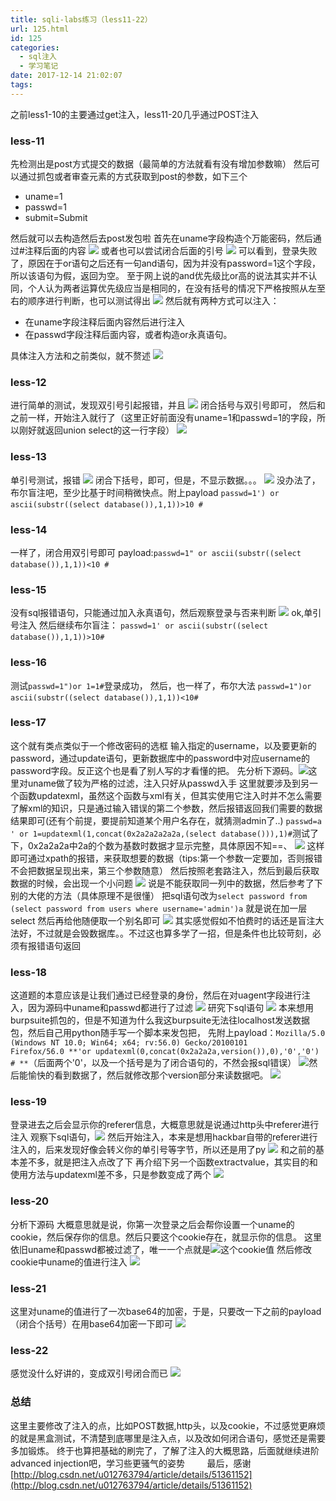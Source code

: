 ```yaml
---
title: sqli-labs练习（less11-22）
url: 125.html
id: 125
categories:
  - sql注入
  - 学习笔记
date: 2017-12-14 21:02:07
tags:
---
```


之前less1-10的主要通过get注入，less11-20几乎通过POST注入

### less-11

先检测出是post方式提交的数据（最简单的方法就看有没有增加参数嘛） 然后可以通过抓包或者审查元素的方式获取到post的参数，如下三个

*   uname=1
*   passwd=1
*   submit=Submit

然后就可以去构造然后去post发包啦 首先在uname字段构造个万能密码，然后通过#注释后面的内容 ![](http://www.kingkk.com/wp-content/uploads/2017/12/812f47dda83bb6f2db8c90ac2e0855fd.png) 或者也可以尝试闭合后面的引号 ![](http://www.kingkk.com/wp-content/uploads/2017/12/2c3b30334ec87f172d21dddf134aafa7.png) 可以看到，登录失败了，原因在于or语句之后还有一句and语句，因为并没有password=1这个字段，所以该语句为假，返回为空。 至于网上说的and优先级比or高的说法其实并不认同，个人认为两者运算优先级应当是相同的，在没有括号的情况下严格按照从左至右的顺序进行判断，也可以测试得出 ![](http://www.kingkk.com/wp-content/uploads/2017/12/ceec7a095e9ed737e9861a6097a4b152.png) 然后就有两种方式可以注入：

*   在uname字段注释后面内容然后进行注入
*   在passwd字段注释后面内容，或者构造or永真语句。

具体注入方法和之前类似，就不赘述 ![](http://www.kingkk.com/wp-content/uploads/2017/12/622bde285122550c995c6342c29afd96.png)  

### less-12

进行简单的测试，发现双引号引起报错，并且 ![](http://www.kingkk.com/wp-content/uploads/2017/12/ef68cac5200acbc84a3905c74891cbe9.png) 闭合括号与双引号即可， 然后和之前一样，开始注入就行了（这里正好前面没有uname=1和passwd=1的字段，所以刚好就返回union select的这一行字段） ![](http://www.kingkk.com/wp-content/uploads/2017/12/0b7c92657b3320ee2a2b99d8c3b7c732.png)  

### less-13

单引号测试，报错 ![](http://www.kingkk.com/wp-content/uploads/2017/12/c0ad3fe79e73d14f94360ce24087df26.png) 闭合下括号，即可，但是，不显示数据。。。 ![](http://www.kingkk.com/wp-content/uploads/2017/12/03520e48c2325d3e07e5c2753dad65f3.png) 没办法了，布尔盲注吧，至少比基于时间稍微快点。附上payload `passwd=1') or ascii(substr((select database()),1,1))>10 #`    

### less-14

一样了，闭合用双引号即可 payload:`passwd=1" or ascii(substr((select database()),1,1))<10 #`  

### less-15

没有sql报错语句，只能通过加入永真语句，然后观察登录与否来判断 ![](http://www.kingkk.com/wp-content/uploads/2017/12/ef69ceb31209ea50e2ff5891afac06b2.png) ok,单引号注入 然后继续布尔盲注： `passwd=1' or ascii(substr((select database()),1,1))>10#`    

### less-16

测试`passwd=1")or 1=1#`登录成功， 然后，也一样了，布尔大法 `passwd=1")or ascii(substr((select database()),1,1))<10#`    

### less-17

这个就有类点类似于一个修改密码的选框 输入指定的username，以及要更新的password，通过update语句，更新数据库中的password中对应username的password字段。反正这个也是看了别人写的才看懂的把。 先分析下源码。![](http://www.kingkk.com/wp-content/uploads/2017/12/8c0edcf52402c7126f0f53764beefc6c.png)这里对uname做了较为严格的过滤，注入只好从passwd入手 这里就要涉及到另一个函数updatexml，虽然这个函数与xml有关，但其实使用它注入时并不怎么需要了解xml的知识，只是通过输入错误的第二个参数，然后报错返回我们需要的数据结果即可(还有个前提，要提前知道某个用户名存在，就猜测admin了..) `passwd=a ' or 1=updatexml(1,concat(0x2a2a2a2a2a,(select database())),1)#`测试了下，0x2a2a2a中2a的个数为基数时数据才显示完整，具体原因不知==、 ![](http://www.kingkk.com/wp-content/uploads/2017/12/6f90bc5e193dca8e590425aa78499c37.png) 这样即可通过xpath的报错，来获取想要的数据（tips:第一个参数一定要加，否则报错不会把数据呈现出来，第三个参数随意） 然后按照老套路注入，然后到最后获取数据的时候，会出现一个小问题 ![](http://www.kingkk.com/wp-content/uploads/2017/12/279807dc6bc377328bfedfba583595e4.png) 说是不能获取同一列中的数据，然后参考了下别的大佬的方法（具体原理不是很懂） 把sql语句改为`select password from (select password from users where username='admin')a` 就是说在加一层select 然后再给他随便取一个别名即可 ![](http://www.kingkk.com/wp-content/uploads/2017/12/4237a7294f98e5b9b97e4311f0b5469e.png) 其实感觉假如不怕费时的话还是盲注大法好，不过就是会毁数据库。。不过这也算多学了一招，但是条件也比较苛刻，必须有报错语句返回    

### less-18

这道题的本意应该是让我们通过已经登录的身份，然后在对uagent字段进行注入，因为源码中uname和passwd都进行了过滤 ![](http://www.kingkk.com/wp-content/uploads/2017/12/8ac549564be742ce5fca62524a5c69c1.png) 研究下sql语句 ![](http://www.kingkk.com/wp-content/uploads/2017/12/0ed3f95b44b72f39ca099929f8a83d28.png) 本来想用burpsuite抓包的，但是不知道为什么我这burpsuite无法往localhost发送数据包，然后自己用python随手写一个脚本来发包把， 先附上payload：`Mozilla/5.0 (Windows NT 10.0; Win64; x64; rv:56.0) Gecko/20100101 Firefox/56.0 **'or updatexml(0,concat(0x2a2a2a,version()),0),'0','0') # **`（后面两个'0'，以及一个括号是为了闭合语句的，不然会报sql错误） ![](http://www.kingkk.com/wp-content/uploads/2017/12/4963a23fa5d0222a4e4d8643075249b8.png)然后能愉快的看到数据了，然后就修改那个version部分来读数据吧。 ![](http://www.kingkk.com/wp-content/uploads/2017/12/7ea32f6136f80e1bc24a8f00cb06ffee.png)    

### less-19

登录进去之后会显示你的referer信息，大概意思就是说通过http头中referer进行注入 观察下sql语句，![](http://www.kingkk.com/wp-content/uploads/2017/12/f0da8518998283c01fb9e420a9ebcb5e.png) 然后开始注入，本来是想用hackbar自带的referer进行注入的，后来发现好像会转义你的单引号等字节，所以还是用了py ![](http://www.kingkk.com/wp-content/uploads/2017/12/35859111319eebf7297d2288f8c63af7.png) 和之前的基本差不多，就是把注入点改了下 再介绍下另一个函数extractvalue，其实目的和使用方法与updatexml差不多，只是参数变成了两个 ![](http://www.kingkk.com/wp-content/uploads/2017/12/88b21e03e1a4b253be51aa640bf82d2a.png)      

### less-20

分析下源码 大概意思就是说，你第一次登录之后会帮你设置一个uname的cookie，然后保存你的信息。然后只要这个cookie存在，就显示你的信息。 这里依旧uname和passwd都被过滤了，唯一一个点就是![](http://www.kingkk.com/wp-content/uploads/2017/12/3066851b8fe84cece1595d8c757e4c50.png)这个cookie值 然后修改cookie中uname的值进行注入 ![](http://www.kingkk.com/wp-content/uploads/2017/12/ef9feac935e8fa037c85e1346873bdc7.png)    

### less-21

这里对uname的值进行了一次base64的加密，于是，只要改一下之前的payload（闭合个括号）在用base64加密一下即可 ![](http://www.kingkk.com/wp-content/uploads/2017/12/e73458ca6f787b63276c9babdecef044.png)    

### less-22

感觉没什么好讲的，变成双引号闭合而已 ![](http://www.kingkk.com/wp-content/uploads/2017/12/6a9e6cfae0859176d3aeb304b739064c.png)  

### 总结

这里主要修改了注入的点，比如POST数据,http头，以及cookie，不过感觉更麻烦的就是黑盒测试，不清楚到底哪里是注入点，以及改如何闭合语句，感觉还是需要多加锻炼。 终于也算把基础的刷完了，了解了注入的大概思路，后面就继续进阶advanced injection吧，学习些更骚气的姿势         最后，感谢 [http://blog.csdn.net/u012763794/article/details/51361152](http://blog.csdn.net/u012763794/article/details/51361152)